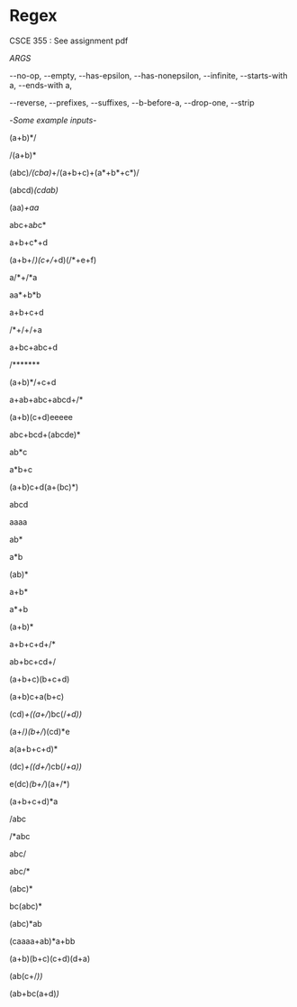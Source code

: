 # Regex
CSCE 355 : See assignment pdf

*ARGS*

--no-op, --empty, --has-epsilon, --has-nonepsilon, --infinite, --starts-with a, --ends-with a,

--reverse, --prefixes, --suffixes, --b-before-a, --drop-one, --strip

-*Some example inputs*-

(a+b)*/

/(a+b)*

(abc)*/(cba)*+/(a+b+c)+(a*+b*+c*)/

(abcd)*(cdab)*

(aa)*+aa*

abc+a*b*c*

a+b+c*+d

(a+b+/*)(c+/*+d)(/*+e+f)

a/*+/*a

aa*+b*b

a+b+c+d

/*+/+/+a

a+bc+abc+d

/*******

(a+b)*/+c+d

a+ab+abc+abcd+/*

(a+b)(c+d)eeeee

abc+bcd+(abcde)*

ab*c

a*b+c

(a+b)c+d(a+(bc)*)

abcd

aaaa

ab*

a*b

(ab)*

a+b*

a*+b

(a+b)*

a+b+c+d+/*

ab+bc+cd+/

(a+b+c)(b+c+d)

(a+b)c+a(b+c)

(cd)*+((a+/*)bc(/*+d))*

(a+/*)(b+/*)(cd)*e

a(a+b+c+d)*

(dc)*+((d+/*)cb(/*+a))*

e(dc)*(b+/*)(a+/*)

(a+b+c+d)*a

/abc

/*abc

abc/

abc/*

(abc)*

bc(abc)*

(abc)*ab

(caaaa+ab)*a+bb

(a+b)(b+c)(c+d)(d+a)

(ab(c+/*))*

(ab+bc(a+d)*)*
